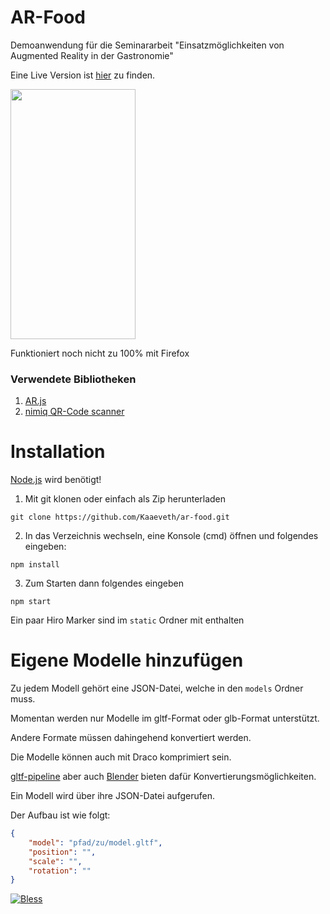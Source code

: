 # AR-Food
Demoanwendung für die Seminararbeit "Einsatzmöglichkeiten von Augmented Reality in der Gastronomie"

Eine Live Version ist [hier](https://bofloos.de/ar-food/about) zu finden.

<img src="https://bofloos.de/static/img/demo_beispiel.png" width="200" height="400" />

Funktioniert noch nicht zu 100% mit Firefox

### Verwendete Bibliotheken

1. [AR.js](https://github.com/jeromeetienne/AR.js)
2. [nimiq QR-Code scanner](https://github.com/nimiq/qr-scanner)

# Installation

[Node.js](https://nodejs.org/en/download/) wird benötigt!

1. Mit git klonen oder einfach als Zip herunterladen

```
git clone https://github.com/Kaaeveth/ar-food.git
```

2. In das Verzeichnis wechseln, eine Konsole (cmd) öffnen und folgendes eingeben:

```
npm install
```

3. Zum Starten dann folgendes eingeben

```
npm start
```

Ein paar Hiro Marker sind im `static` Ordner mit enthalten

# Eigene Modelle hinzufügen

Zu jedem Modell gehört eine JSON-Datei, welche in den `models` Ordner muss.

Momentan werden nur Modelle im gltf-Format oder glb-Format unterstützt.

Andere Formate müssen dahingehend konvertiert werden.

Die Modelle können auch mit Draco komprimiert sein.

[gltf-pipeline](https://github.com/AnalyticalGraphicsInc/gltf-pipeline) aber auch [Blender](https://www.blender.org) bieten dafür Konvertierungsmöglichkeiten.

Ein Modell wird über ihre JSON-Datei aufgerufen.

Der Aufbau ist wie folgt:

```json
{
    "model": "pfad/zu/model.gltf",
    "position": "",
    "scale": "",
    "rotation": ""
}
```

[![Bless](https://cdn.rawgit.com/LunaGao/BlessYourCodeTag/master/tags/alpaca.svg)](http://lunagao.github.io/BlessYourCodeTag/)
